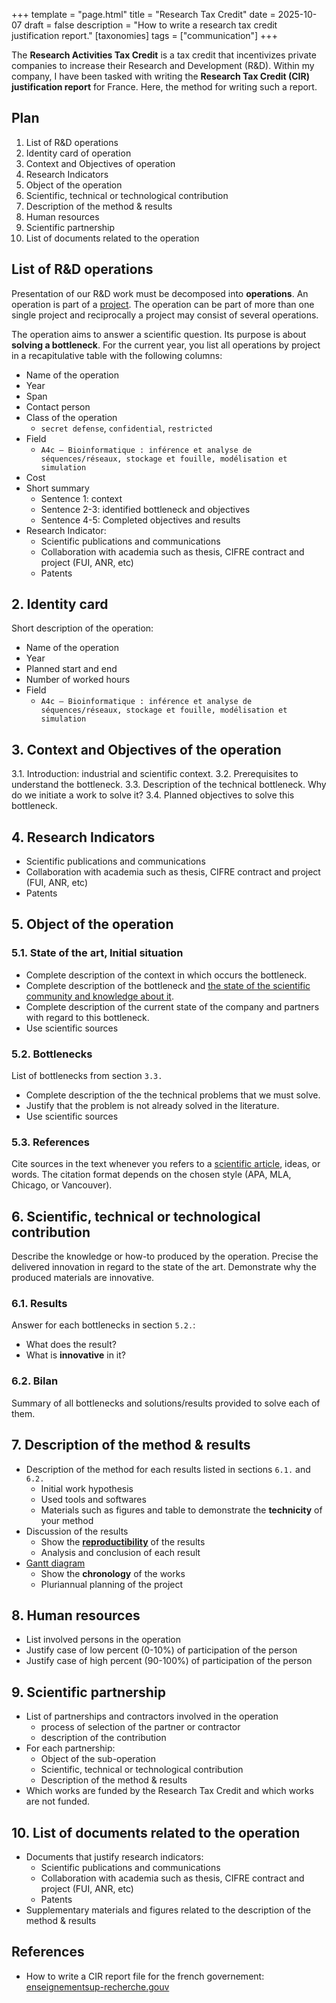 +++
template = "page.html"
title = "Research Tax Credit"
date =  2025-10-07
draft = false
description = "How to write a research tax credit justification report."
[taxonomies]
tags = ["communication"]
+++


The **Research Activities Tax Credit** is a tax credit that incentivizes private companies to increase their Research and Development (R&D).  Within my company, I have been tasked with writing the **Research Tax Credit (CIR) justification report** for France. Here, the method for writing such a report.
<!-- more -->

## Plan

1. List of R&D operations
2. Identity card of operation
3. Context and Objectives of operation
4. Research Indicators
5. Object of the operation
6. Scientific, technical or technological contribution
7. Description of the method & results
8. Human resources
9. Scientific partnership
10. List of documents related to the operation

## List of R&D operations

Presentation of our R&D work must be decomposed into **operations**. An operation is part of a [project](/articles/project-report). The operation can be part of more than one single project and reciprocally a project may consist of several operations.

The operation aims to answer a scientific question. Its purpose is about **solving a bottleneck**. For the current year, you list all operations by project in a recapitulative table with the following columns:
* Name of the operation
* Year
* Span
* Contact person
* Class of the operation
  * `secret defense`, `confidential`, `restricted`
* Field
  * `A4c – Bioinformatique : inférence et analyse de séquences/réseaux, stockage et fouille, modélisation et simulation`
* Cost
* Short summary
  * Sentence 1: context
  * Sentence 2-3: identified bottleneck and objectives
  * Sentence 4-5: Completed objectives and results
* Research Indicator:
  * Scientific publications and communications
  * Collaboration with academia such as thesis, CIFRE contract and project (FUI, ANR, etc)
  * Patents

## 2. Identity card

Short description of the operation:
* Name of the operation
* Year
* Planned start and end
* Number of worked hours
* Field
  * `A4c – Bioinformatique : inférence et analyse de séquences/réseaux, stockage et fouille, modélisation et simulation`


## 3. Context and Objectives of the operation

3.1. Introduction: industrial and scientific context.
3.2. Prerequisites to understand the bottleneck.
3.3. Description of the technical bottleneck. Why do we initiate a work to solve it?
3.4. Planned objectives to solve this bottleneck.


## 4. Research Indicators

* Scientific publications and communications
* Collaboration with academia such as thesis, CIFRE contract and project (FUI, ANR, etc)
* Patents

## 5. Object of the operation

### 5.1. State of the art, Initial situation

* Complete description of the context in which occurs the bottleneck.
* Complete description of the bottleneck and [the state of the scientific community and knowledge about it](/articles/state-of-the-art).
* Complete description of the current state of the company and partners with regard to this bottleneck.
* Use scientific sources

### 5.2. Bottlenecks

List of bottlenecks from section `3.3.`
* Complete description of the the technical problems that we must solve.
* Justify that the problem is not already solved in the literature.
* Use scientific sources

### 5.3. References

Cite sources in the text whenever you refers to a [scientific article](/articles/scientific-article), ideas, or words. The citation format depends on the chosen style (APA, MLA, Chicago, or Vancouver).


## 6. Scientific, technical or technological contribution

Describe the knowledge or how-to produced by the operation. Precise the delivered innovation in regard to the state of the art. Demonstrate why the produced materials are innovative.

### 6.1. Results

Answer for each bottlenecks in section `5.2.`:
* What does the result?
* What is **innovative** in it?

### 6.2. Bilan

Summary of all bottlenecks and solutions/results provided to solve each of them.

## 7. Description of the method & results

* Description of the method for each results listed in sections `6.1.` and `6.2.`
  * Initial work hypothesis
  * Used tools and softwares
  * Materials such as figures and table to demonstrate the **technicity** of your method
* Discussion of the results
  * Show the [**reproductibility**](/articles/virtual-environment-reproducibility/) of the results
  * Analysis and conclusion of each result
* [Gantt diagram](http://127.0.0.1:1111/articles/gantt-chart-excel-for-project-management/)
  * Show the **chronology** of the works
  * Pluriannual planning of the project

## 8. Human resources

* List involved persons in the operation
* Justify case of low percent (0-10%) of participation of the person
* Justify case of high percent (90-100%) of participation of the person

## 9. Scientific partnership

* List of partnerships and contractors involved in the operation
  * process of selection of the partner or contractor
  * description of the contribution
* For each partnership:
  * Object of the sub-operation
  * Scientific, technical or technological contribution
  * Description of the method & results
* Which works are funded by the Research Tax Credit and which works are not funded.


## 10. List of documents related to the operation

* Documents that justify research indicators:
  * Scientific publications and communications
  * Collaboration with academia such as thesis, CIFRE contract and project (FUI, ANR, etc)
  * Patents
* Supplementary materials and figures related to the description of the method & results

## References

* How to write a CIR report file for the french governement: [enseignementsup-recherche.gouv](https://www.enseignementsup-recherche.gouv.fr/sites/default/files/2024-07/document-d-aide-pour-l-laboration-du-dossier-justificatif-des-travaux-de-r-d-33773.pdf)